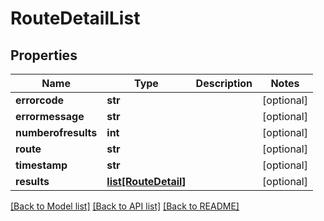 # RouteDetailList

## Properties
Name | Type | Description | Notes
------------ | ------------- | ------------- | -------------
**errorcode** | **str** |  | [optional] 
**errormessage** | **str** |  | [optional] 
**numberofresults** | **int** |  | [optional] 
**route** | **str** |  | [optional] 
**timestamp** | **str** |  | [optional] 
**results** | [**list[RouteDetail]**](RouteDetail.md) |  | [optional] 

[[Back to Model list]](../README.md#documentation-for-models) [[Back to API list]](../README.md#documentation-for-api-endpoints) [[Back to README]](../README.md)


